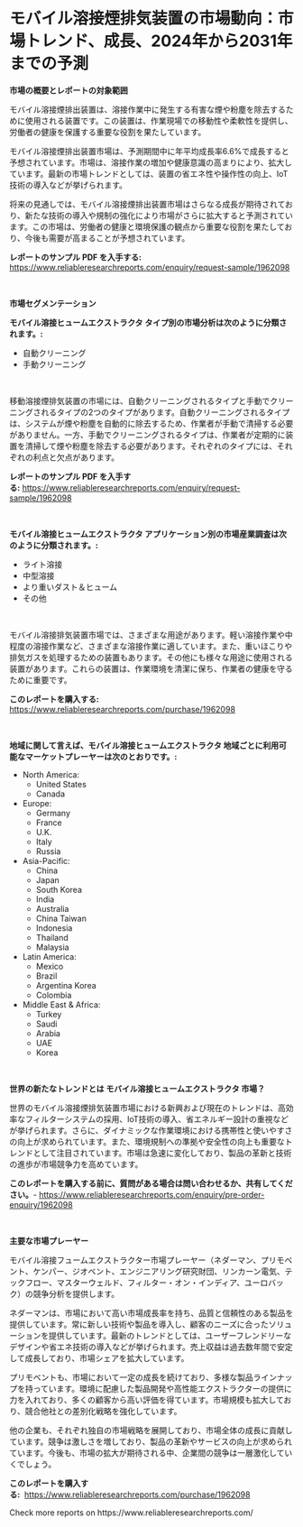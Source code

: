 <p><h1>モバイル溶接煙排気装置の市場動向：市場トレンド、成長、2024年から2031年までの予測</h1></p><p><strong>市場の概要とレポートの対象範囲</strong></p>
<p><p>モバイル溶接煙排出装置は、溶接作業中に発生する有害な煙や粉塵を除去するために使用される装置です。この装置は、作業現場での移動性や柔軟性を提供し、労働者の健康を保護する重要な役割を果たしています。</p><p>モバイル溶接煙排出装置市場は、予測期間中に年平均成長率6.6%で成長すると予想されています。市場は、溶接作業の増加や健康意識の高まりにより、拡大しています。最新の市場トレンドとしては、装置の省エネ性や操作性の向上、IoT技術の導入などが挙げられます。</p><p>将来の見通しでは、モバイル溶接煙排出装置市場はさらなる成長が期待されており、新たな技術の導入や規制の強化により市場がさらに拡大すると予測されています。この市場は、労働者の健康と環境保護の観点から重要な役割を果たしており、今後も需要が高まることが予想されています。</p></p>
<p><strong>レポートのサンプル PDF を入手する:</strong> <a href="https://www.reliableresearchreports.com/enquiry/request-sample/1962098">https://www.reliableresearchreports.com/enquiry/request-sample/1962098</a></p>
<p>&nbsp;</p>
<p><strong>市場セグメンテーション</strong></p>
<p><strong>モバイル溶接ヒュームエクストラクタ タイプ別の市場分析は次のように分類されます。:</strong></p>
<p><ul><li>自動クリーニング</li><li>手動クリーニング</li></ul></p>
<p>&nbsp;</p>
<p><p>移動溶接煙排気装置の市場には、自動クリーニングされるタイプと手動でクリーニングされるタイプの2つのタイプがあります。自動クリーニングされるタイプは、システムが煙や粉塵を自動的に除去するため、作業者が手動で清掃する必要がありません。一方、手動でクリーニングされるタイプは、作業者が定期的に装置を清掃して煙や粉塵を除去する必要があります。それぞれのタイプには、それぞれの利点と欠点があります。</p></p>
<p><strong>レポートのサンプル PDF を入手する:</strong>&nbsp;<a href="https://www.reliableresearchreports.com/enquiry/request-sample/1962098">https://www.reliableresearchreports.com/enquiry/request-sample/1962098</a></p>
<p>&nbsp;</p>
<p><strong> モバイル溶接ヒュームエクストラクタ アプリケーション別の市場産業調査は次のように分類されます。:</strong></p>
<p><ul><li>ライト溶接</li><li>中型溶接</li><li>より重いダスト＆ヒューム</li><li>その他</li></ul></p>
<p>&nbsp;</p>
<p><p>モバイル溶接排気装置市場では、さまざまな用途があります。軽い溶接作業や中程度の溶接作業など、さまざまな溶接作業に適しています。また、重いほこりや排気ガスを処理するための装置もあります。その他にも様々な用途に使用される装置があります。これらの装置は、作業環境を清潔に保ち、作業者の健康を守るために重要です。</p></p>
<p><strong>このレポートを購入する:</strong>&nbsp; <a href="https://www.reliableresearchreports.com/purchase/1962098">https://www.reliableresearchreports.com/purchase/1962098</a></p>
<p>&nbsp;</p>
<p><strong>地域に関して言えば、モバイル溶接ヒュームエクストラクタ 地域ごとに利用可能なマーケットプレーヤーは次のとおりです。:</strong></p>
<p><ul>
    <li>
        North America:
        <ul>
            <li>United States</li>
            <li>Canada</li>
        </ul>
    </li>
    <li>
        Europe:
        <ul>
            <li>Germany</li>
            <li>France</li>
            <li>U.K.</li>
            <li>Italy</li>
            <li>Russia</li>
        </ul>
    </li>
    <li>
        Asia-Pacific:
        <ul>
            <li>China</li>
            <li>Japan</li>
            <li>South Korea</li>
            <li>India</li>
            <li>Australia</li>
            <li>China Taiwan</li>
            <li>Indonesia</li>
            <li>Thailand</li>
            <li>Malaysia</li>
        </ul>
    </li>
    <li>
        Latin America:
        <ul>
            <li>Mexico</li>
            <li>Brazil</li>
            <li>Argentina Korea</li>
            <li>Colombia</li>
        </ul>
    </li>
    <li>
        Middle East & Africa:
        <ul>
            <li>Turkey</li>
            <li>Saudi</li>
            <li>Arabia</li>
            <li>UAE</li>
            <li>Korea</li>
        </ul>
    </li>
    </ul></p>
<p>&nbsp;</p>
<p><strong>世界の新たなトレンドとは モバイル溶接ヒュームエクストラクタ 市場？</strong></p>
<p><p>世界のモバイル溶接煙排気装置市場における新興および現在のトレンドは、高効率なフィルターシステムの採用、IoT技術の導入、省エネルギー設計の重視などが挙げられます。さらに、ダイナミックな作業環境における携帯性と使いやすさの向上が求められています。また、環境規制への準拠や安全性の向上も重要なトレンドとして注目されています。市場は急速に変化しており、製品の革新と技術の進歩が市場競争力を高めています。</p></p>
<p><strong>このレポートを購入する前に、質問がある場合は問い合わせるか、共有してください。</strong>- <a href="https://www.reliableresearchreports.com/enquiry/pre-order-enquiry/1962098">https://www.reliableresearchreports.com/enquiry/pre-order-enquiry/1962098</a></p>
<p>&nbsp;</p>
<p><strong>主要な市場プレーヤー</strong></p>
<p><p>モバイル溶接フュームエクストラクター市場プレーヤー（ネダーマン、プリモベント、ケンパー、ジオベント、エンジニアリング研究財団、リンカーン電気、テックフロー、マスターウェルド、フィルター・オン・インディア、ユーロバック）の競争分析を提供します。</p><p>ネダーマンは、市場において高い市場成長率を持ち、品質と信頼性のある製品を提供しています。常に新しい技術や製品を導入し、顧客のニーズに合ったソリューションを提供しています。最新のトレンドとしては、ユーザーフレンドリーなデザインや省エネ技術の導入などが挙げられます。売上収益は過去数年間で安定して成長しており、市場シェアを拡大しています。</p><p>プリモベントも、市場において一定の成長を続けており、多様な製品ラインナップを持っています。環境に配慮した製品開発や高性能エクストラクターの提供に力を入れており、多くの顧客から高い評価を得ています。市場規模も拡大しており、競合他社との差別化戦略を強化しています。</p><p>他の企業も、それぞれ独自の市場戦略を展開しており、市場全体の成長に貢献しています。競争は激しさを増しており、製品の革新やサービスの向上が求められています。今後も、市場の拡大が期待される中、企業間の競争は一層激化していくでしょう。</p></p>
<p><strong>このレポートを購入する:</strong>&nbsp;&nbsp;<a href="https://www.reliableresearchreports.com/purchase/1962098">https://www.reliableresearchreports.com/purchase/1962098</a></p>
<p>Check more reports on https://www.reliableresearchreports.com/</p>